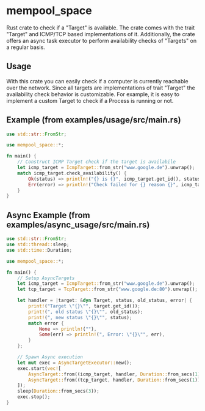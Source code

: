 # mempool_space

Rust crate to check if a "Target" is available. The crate comes with the trait
"Target" and ICMP/TCP based implementations of it. Additionally, the crate offers
an async task executor to perform availability checks of "Targets" on a regular basis.

## Usage

With this crate you can easily check if a computer is currently reachable over the network.
Since all targets are implementations of trait "Target" the availability check behavior is customizable.
For example, it is easy to implement a custom Target to check if a Process is
running or not.

## Example (from examples/usage/src/main.rs)

```rust
use std::str::FromStr;

use mempool_space::*;

fn main() {
    // Construct ICMP Target check if the target is availabile
    let icmp_target = IcmpTarget::from_str("www.google.de").unwrap();
    match icmp_target.check_availability() {
        Ok(status) => println!("{} is {}", icmp_target.get_id(), status),
        Err(error) => println!("Check failed for {} reason {}", icmp_target.get_id(), error),
    }
}
```

## Async Example (from examples/async_usage/src/main.rs)

```rust
use std::str::FromStr;
use std::thread::sleep;
use std::time::Duration;

use mempool_space::*;

fn main() {
    // Setup AsyncTargets
    let icmp_target = IcmpTarget::from_str("www.google.de").unwrap();
    let tcp_target = TcpTarget::from_str("www.google.de:80").unwrap();

    let handler = |target: &dyn Target, status, old_status, error| {
        print!("Target \"{}\"", target.get_id());
        print!(", old status \"{}\"", old_status);
        print!(", new status \"{}\"", status);
        match error {
            None => println!(""),
            Some(err) => println!(", Error: \"{}\"", err),
        }
    };

    // Spawn Async execution
    let mut exec = AsyncTargetExecutor::new();
    exec.start(vec![
        AsyncTarget::from((icmp_target, handler, Duration::from_secs(1))),
        AsyncTarget::from((tcp_target, handler, Duration::from_secs(1))),
    ]);
    sleep(Duration::from_secs(3));
    exec.stop();
}
```
